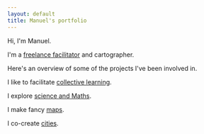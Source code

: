```yaml
---
layout: default
title: Manuel's portfolio
---
```


Hi, I'm Manuel.

I'm a <a href="/index_nl" class="internal">freelance facilitator</a> and cartographer.

Here's an overview of some of the projects I've been involved in.

<div class="focus" markdown="1">

I like to facilitate <a href="/collective" class="internal">collective learning</a>.

I explore <a href="/science" class="internal">science and Maths</a>.

I make fancy <a href="/maps" class="internal">maps</a>.

I co-create <a href="/urban" class="internal">cities</a>.

</div>